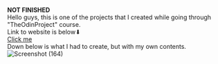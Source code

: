 **NOT FINISHED** <br>
Hello guys, this is one of the projects that I created while going through "TheOdinProject" course. <br>
Link to website is below⬇ <br>
<a href="https://jarifahmad.github.io/TheOdinProject-LandingPage/">Click me</a> <br>
Down below is what I had to create, but with my own contents. <br>
![Screenshot (164)](https://user-images.githubusercontent.com/84423659/137620176-e851e272-e4d4-4ea6-99eb-cc3f308ecbdf.png)
